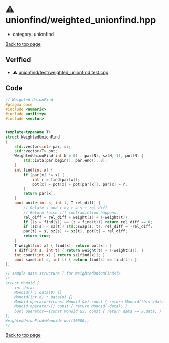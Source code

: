 <!-- mathjax config similar to math.stackexchange -->
<script type="text/javascript" async
  src="https://cdnjs.cloudflare.com/ajax/libs/mathjax/2.7.5/MathJax.js?config=TeX-MML-AM_CHTML">
</script>
<script type="text/x-mathjax-config">
  MathJax.Hub.Config({
    TeX: { equationNumbers: { autoNumber: "AMS" }},
    tex2jax: {
      inlineMath: [ ['$','$'] ],
      processEscapes: true
    },
    "HTML-CSS": { matchFontHeight: false },
    displayAlign: "left",
    displayIndent: "2em"
  });
</script>

<script type="text/javascript" src="https://cdnjs.cloudflare.com/ajax/libs/jquery/3.4.1/jquery.min.js"></script>
<script src="https://cdn.jsdelivr.net/npm/jquery-balloon-js@1.1.2/jquery.balloon.min.js" integrity="sha256-ZEYs9VrgAeNuPvs15E39OsyOJaIkXEEt10fzxJ20+2I=" crossorigin="anonymous"></script>
<script type="text/javascript" src="../../assets/js/copy-button.js"></script>
<link rel="stylesheet" href="../../assets/css/copy-button.css" />


# :warning: unionfind/weighted_unionfind.hpp
* category: unionfind


[Back to top page](../../index.html)



## Verified
* :warning: [unionfind/test/weighted_unionfind.test.cpp](../../verify/unionfind/test/weighted_unionfind.test.cpp.html)


## Code
```cpp
// Weighted UnionFind
#pragma once
#include <numeric>
#include <utility>
#include <vector>


template<typename T>
struct WeightedUnionFind
{
    std::vector<int> par, sz;
    std::vector<T> pot;
    WeightedUnionFind(int N = 0) : par(N), sz(N, 1), pot(N) {
        std::iota(par.begin(), par.end(), 0);
    }
    int find(int x) {
        if (par[x] != x) {
            int r = find(par[x]);
            pot[x] = pot[x] + pot[par[x]], par[x] = r;
        }
        return par[x];
    }
    bool unite(int s, int t, T rel_diff) {
        // Relate s and t by t = s + rel_diff
        // Return false iff contradiction happens.
        rel_diff = rel_diff + weight(s) + (-weight(t));
        if ((s = find(s)) == (t = find(t))) return rel_diff == 0;
        if (sz[s] < sz[t]) std::swap(s, t), rel_diff = -rel_diff; 
        par[t] = s, sz[s] += sz[t], pot[t] = rel_diff;
        return true;
    }
    T weight(int x) { find(x); return pot[x]; }
    T diff(int s, int t) { return weight(t) + (-weight(s)); }
    int count(int x) { return sz[find(x)]; }
    bool same(int s, int t) { return find(s) == find(t); }
};

// sample data structure T for WeightedUnionFind<T>
/*
struct Monoid {
    int data;
    Monoid() : data(0) {}
    Monoid(int d) : data(d) {}
    Monoid operator+(const Monoid &x) const { return Monoid(this->data + x.data); }
    Monoid operator-() const { return Monoid(-data); }
    bool operator==(const Monoid &x) const { return data == x.data; }
};
WeightedUnionFind<Monoid> wuf(10000);
*/

```

[Back to top page](../../index.html)

